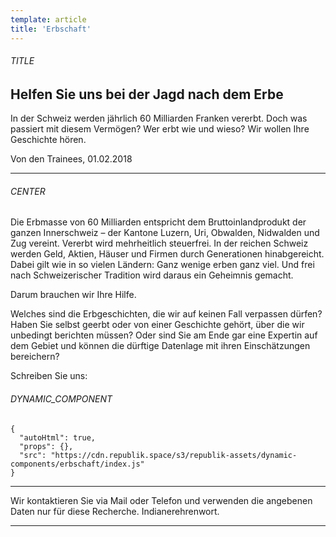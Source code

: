 ```yaml
---
template: article
title: 'Erbschaft'
---
```


<section><h6>TITLE</h6>

# Helfen Sie uns bei der Jagd nach dem Erbe

In der Schweiz werden jährlich 60 Milliarden Franken vererbt. Doch was passiert mit diesem Vermögen? Wer erbt wie und wieso? Wir wollen Ihre Geschichte hören.

Von den Trainees, 01.02.2018

<hr /></section>

<section><h6>CENTER</h6>

Die Erbmasse von 60 Milliarden entspricht dem Bruttoinlandprodukt der ganzen Innerschweiz – der Kantone Luzern, Uri, Obwalden, Nidwalden und Zug vereint. Vererbt wird mehrheitlich steuerfrei. In der reichen Schweiz werden Geld, Aktien, Häuser und Firmen durch Generationen hinabgereicht. Dabei gilt wie in so vielen Ländern: Ganz wenige erben ganz viel. Und frei nach Schweizerischer Tradition wird daraus ein Geheimnis gemacht.

Darum brauchen wir Ihre Hilfe.

Welches sind die Erbgeschichten, die wir auf keinen Fall verpassen dürfen? Haben Sie selbst geerbt oder von einer Geschichte gehört, über die wir unbedingt berichten müssen? Oder sind Sie am Ende gar eine Expertin auf dem Gebiet und können die dürftige Datenlage mit ihren Einschätzungen bereichern?

Schreiben Sie uns:
<section><h6>DYNAMIC_COMPONENT</h6>

```
{
  "autoHtml": true,
  "props": {},
  "src": "https://cdn.republik.space/s3/republik-assets/dynamic-components/erbschaft/index.js"
}
```

<hr /></section>

Wir kontaktieren Sie via Mail oder Telefon und verwenden die angebenen Daten nur für diese Recherche. Indianerehrenwort.
<hr /></section>
